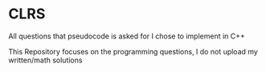 # CLRS

All questions that pseudocode is asked for I chose to implement in C++

This Repository focuses on the programming questions, I do not upload my written/math solutions
